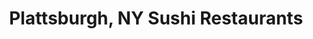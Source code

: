 ---
layout: city
title: Plattsburgh, NY Sushi Restaurants
permalink: /new-york/plattsburgh/
stateAbbr: NY
stateName: New York
cityName: Plattsburgh

---